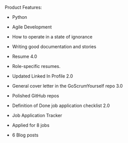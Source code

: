 Product Features:

- Python
- Agile Development
- How to operate in a state of ignorance
- Writing good documentation and stories

- Resume 4.0
- Role-specific resumes.
- Updated Linked In Profile 2.0
- General cover letter in the GoScrumYourself repo 3.0
- Polished GitHub repos
- Definition of Done job application checklist 2.0
- Job Application Tracker
- Applied for 8 jobs
- 6 Blog posts




